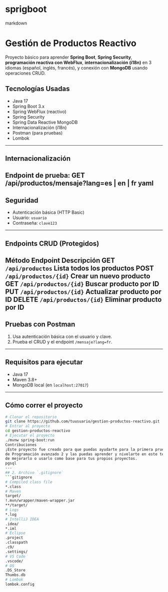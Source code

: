 # sprigboot
markdown
# Gestión de Productos Reactivo
Proyecto básico para aprender **Spring Boot**, **Spring Security**, **programación
reactiva con WebFlux**, **internacionalización (i18n)** en 3 idiomas (español, inglés,
francés), y conexión con **MongoDB** usando operaciones CRUD.
## Tecnologías Usadas
- Java 17
- Spring Boot 3.x
- Spring WebFlux (reactivo)
- Spring Security
- Spring Data Reactive MongoDB
- Internacionalización (i18n)
- Postman (para pruebas)
- Lombok
---
## Internacionalización
Endpoint de prueba:
GET /api/productos/mensaje?lang=es | en | fr
yaml
---
## Seguridad
- Autenticación básica (HTTP Basic)
- Usuario: `usuario`
- Contraseña: `clave123`
---
## Endpoints CRUD (Protegidos)
Método Endpoint Descripción
GET `/api/productos` Lista todos los productos
POST `/api/productos/{id}` Crear un nuevo producto
GET `/api/productos/{id}` Buscar producto por ID
PUT `/api/productos/{id}` Actualizar producto por ID
DELETE `/api/productos/{id}` Eliminar producto por ID
---
## Pruebas con Postman
1. Usa autenticación básica con el usuario y clave.
2. Prueba el CRUD y el endpoint `/mensaje?lang=fr`.
---
## Requisitos para ejecutar
- Java 17
- Maven 3.8+
- MongoDB local (en `localhost:27017`)
---
## Cómo correr el proyecto
```bash
# Clonar el repositorio
git clone https://github.com/tuusuario/gestion-productos-reactivo.git
# Entrar al proyecto
cd gestion-productos-reactivo
# Ejecutar el proyecto
./mvnw spring-boot:run
Contribuciones
¡Este proyecto fue creado para que puedas ayudarte para la primera prueba de Lenguaje
de Programación avanzado 2 y las puedas aprender y nivelarte en este tema. Siéntete libre
de mejorarlo o usarlo como base para tus propios proyectos.
pgsql
---
## 2. Archivo `.gitignore`
```gitignore
# Compiled class file
*.class
# Maven
target/
!.mvn/wrapper/maven-wrapper.jar
**/target/
# Logs
*.log
# IntelliJ IDEA
.idea/
*.iml
# Eclipse
.project
.classpath
.c9/
.settings/
# VS Code
.vscode/
# OS
.DS_Store
Thumbs.db
# Lombok
lombok.config
